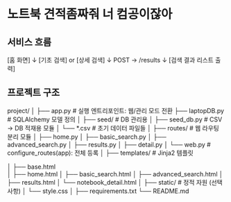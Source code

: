 # 노트북 견적좀짜줘 너 컴공이잖아



## 서비스 흐름
[홈 화면]
    ↓
[기초 검색] or [상세 검색]
    ↓
POST → /results
    ↓
[검색 결과 리스트 출력]


## 프로젝트 구조
project/
│
├── app.py      # 실행 엔트리포인트: 웹/관리 모드 전환
├── laptopDB.py            # SQLAlchemy 모델 정의
│
├── seed/                      # DB 관리용
│   ├── seed_db.py             # CSV → DB 적재용 모듈
│   └── *.csv                  # 초기 데이터 파일들
│
├── routes/                    # 웹 라우팅 분리 모듈
│   ├── home.py
│   ├── basic_search.py
│   ├── advanced_search.py
│   ├── results.py
│   ├── detail.py
│   └── web.py     # configure_routes(app): 전체 등록
│
├── templates/                 # Jinja2 템플릿

│   ├── base.html          
│   ├── home.html
│   ├── basic_search.html 
│   ├── advanced_search.html
│   ├── results.html
│   └── notebook_detail.html
│
├── static/                    # 정적 자원 (선택 사항)
│   └── style.css
│
├── requirements.txt
└── README.md

